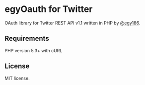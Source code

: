 # egyOauth for Twitter

OAuth library for Twitter REST API v1.1 written in PHP by [@egy186](http://twitter.com/egp186).

## Requirements

PHP version 5.3+ with cURL

## License

MIT license.
